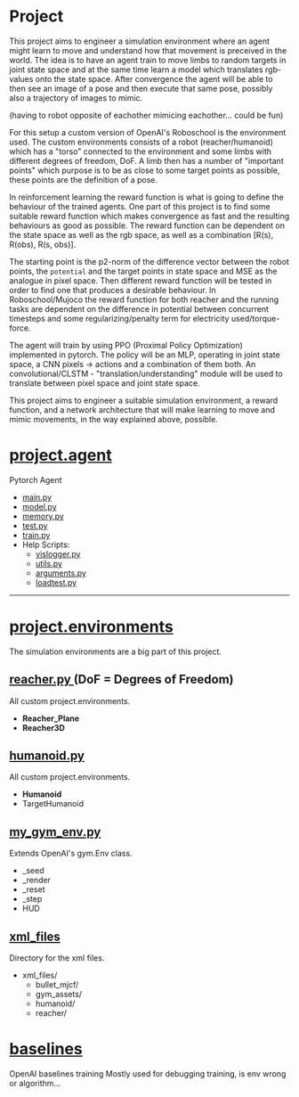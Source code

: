 Project
==========

This project aims to engineer a simulation environment where an agent might learn to
move and understand how that movement is preceived in the world.  The idea is
to have an agent train to move limbs to random targets in joint state space and
at the same time learn a model which translates rgb-values onto the state
space.  After convergence the agent will be able to then see an image of a pose
and then execute that same pose, possibly also a trajectory of images to mimic.

(having to robot opposite of eachother mimicing eachother... could be fun)

For this setup a custom version of OpenAI's Roboschool is the environment used.
The custom environments consists of a robot (reacher/humanoid) which has a
"torso" connected to the environment and some limbs with different degrees of
freedom, DoF. A limb then has a number of "important points" which purpose is
to be as close to some target points as possible, these points are the
definition of a pose.


In reinforcement learning the reward function is what is going to define the
behaviour of the trained agents. One part of this project is to find some
suitable reward function which makes convergence as fast and the resulting
behaviours as good as possible. The reward function can be dependent on the
state space as well as the rgb space, as well as a combination [R(s), R(obs), R(s, obs)]. 

The starting point is the p2-norm of the difference vector between the robot
points, the `potential` and the target points in state space and MSE as the
analogue in pixel space. Then different reward function will be tested in order
to find one that produces a desirable behaviour. In Roboschool/Mujoco the
reward function for both reacher and the running tasks are dependent on the
difference in potential between concurrent timesteps and some
regularizing/penalty term for electricity used/torque-force. 

The agent will train by using PPO (Proximal Policy Optimization) implemented in
pytorch.  The policy will be an MLP, operating in joint state space, a CNN
pixels -> actions and a combination of them both.  An convolutional/CLSTM -
"translation/understanding" module will be used to translate between pixel
space and joint state space.


This project aims to engineer a suitable simulation environment, a reward
function, and a network architecture that will make learning to move and mimic
movements, in the way explained above, possible.

# [project.agent](project.agent/)
Pytorch Agent

* [main.py](project.agent/main.py)
* [model.py](project.agent/model.py)
* [memory.py](project.agent/memory.py)
* [test.py](project.agent/test.py)
* [train.py](project.agent/train.py)
* Help Scripts:
	* [vislogger.py](project.agent/vislogger.py)
	* [utils.py](project.agent/utils.py)
	* [arguments.py](project.agent/arguments.py)
	* [loadtest.py](project.agent/loadtest.py)


-----------------------------------------------
# [project.environments](project.environments/)
The simulation environments are a big part of this project. 
##   [reacher.py ](project.environments/reacher.py) (DoF = Degrees of Freedom)
All custom project.environments.
* **Reacher_Plane**
* **Reacher3D**

##   [humanoid.py ](project.environments/humanoid.py)
All custom project.environments.
* **Humanoid**
* TargetHumanoid

##  [my_gym_env.py](project.environments/my_gym_env.py)
Extends OpenAI's gym.Env class.
* _seed
* _render
* _reset
* _step
* HUD

## [xml_files](project.environments/xml_files)
Directory for the xml files.
* xml_files/
	* bullet_mjcf/
	* gym_assets/
	* humanoid/
	* reacher/

# [baselines](baselines/)
OpenAI baselines training
Mostly used for debugging training, is env wrong or algorithm...
